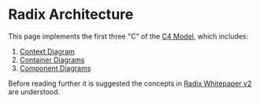 # Radix Architecture

This page implements the first three "C" of the [C4 Model](https://c4model.com/), which includes:

1. [Context Diagram](c4_context.md)
2. [Container Diagrams](c4_container.md)
3. [Component Diagrams](c4_component.md)

Before reading further it is suggested the concepts in [Radix Whitepaper v2](https://papers.radixdlt.com/tempo/v2/) are understood.
